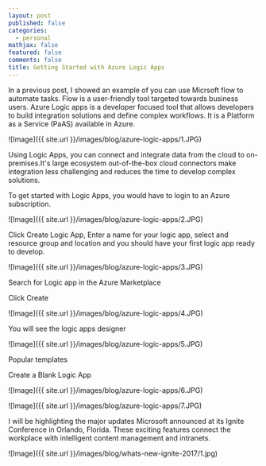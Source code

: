 ```yaml
---
layout: post
published: false
categories:
  - personal
mathjax: false
featured: false
comments: false
title: Getting Started with Azure Logic Apps
---
```

In a previous post, I showed an example of you can use Micrsoft flow to automate tasks. Flow is a user-friendly tool targeted towards business users. Azure Logic apps is a developer focused tool that allows developers to build integration solutions and define complex workflows. It is a Platform as a Service (PaAS) available in Azure.

![Image]({{ site.url }}/images/blog/azure-logic-apps/1.JPG)

Using Logic Apps, you can connect and integrate data from the cloud to on-premises.It's large ecosystem out-of-the-box cloud connectors make integration less challenging and reduces the time to develop complex solutions.

To get started with Logic Apps, you would have to login to an Azure subscription.

![Image]({{ site.url }}/images/blog/azure-logic-apps/2.JPG)

Click Create Logic App, Enter a name for your logic app, select and resource group and location and you should have your first logic app ready to develop.

![Image]({{ site.url }}/images/blog/azure-logic-apps/3.JPG)

Search for Logic app in the Azure Marketplace

Click Create

![Image]({{ site.url }}/images/blog/azure-logic-apps/4.JPG)

You will see the logic apps designer

![Image]({{ site.url }}/images/blog/azure-logic-apps/5.JPG)

Popular templates

Create a Blank Logic App

![Image]({{ site.url }}/images/blog/azure-logic-apps/6.JPG)

![Image]({{ site.url }}/images/blog/azure-logic-apps/7.JPG)

I will be highlighting the major updates Microsoft announced at its Ignite Conference in Orlando, Florida. These exciting features connect the workplace with intelligent content management and intranets.

![Image]({{ site.url }}/images/blog/whats-new-ignite-2017/1.jpg)

